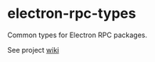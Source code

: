 # electron-rpc-types

Common types for Electron RPC packages.

See project [wiki](https://github.com/AlexanderSychev/electron-rpc/wiki/Electron-RPC-Types)
